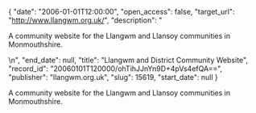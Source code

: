 {
  "date": "2006-01-01T12:00:00", 
  "open_access": false, 
  "target_url": "http://www.llangwm.org.uk/", 
  "description": "<p>A community website for the Llangwm and Llansoy communities in Monmouthshire.</p>\n", 
  "end_date": null, 
  "title": "Llangwm and District Community Website", 
  "record_id": "20060101T120000/ohTihJJnYn9D+4pVs4efQA==", 
  "publisher": "llangwm.org.uk", 
  "slug": 15619, 
  "start_date": null
}

<p>A community website for the Llangwm and Llansoy communities in Monmouthshire.</p>

